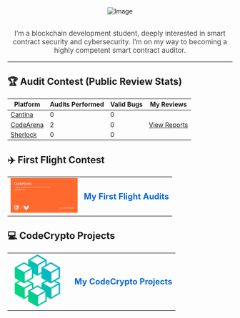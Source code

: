 
<div align="center">

  <!-- Your existing hero image -->
  <img src="https://github.com/user-attachments/assets/642ff2aa-4ca0-41ac-b287-a75fe4e2d53c" alt="Image" width="70%" height="60%"/>
  <br><br>
  <p style="max-width:800px; font-size:1.1em; color:#444;">
    I’m a blockchain development student, deeply interested in smart contract security and cybersecurity.  
    I’m on my way to becoming a highly competent smart contract auditor.
  </p>
</div>

---

## 🏆 Audit Contest (Public Review Stats)

| Platform                                                                 | Audits Performed | Valid Bugs    | My Reviews |
| ------------------------------------------------------------------------ | ---------------- | ------------- | ---------- |
| [Cantina](https://cantina.xyz/u/rubencrxz)                               | 0                | 0             |            |
| [CodeArena](https://code4rena.com/@rubencrxz)                            | 2                | 0             | [View Reports](https://github.com/rubencrxz/Code4rena-Reports)          |
| [Sherlock](https://audits.sherlock.xyz/watson/rubencrxz)                 | 0                | 0             |            |


## ✈️ First Flight Contest

<table>
  <tr>
    <td width="150">
      <a href="https://github.com/rubencrxz/codehawks-firstflights" target="_blank">
        <img src="assets/6682a5d44bef822116c8a6d9_codehawks-homepage-og.png"
             alt="First Flight Audits"
             width="150"/>
      </a>
    </td>
    <td valign="middle">
      <a href="https://github.com/rubencrxz/codehawks-firstflights" target="_blank"
         style="font-size:1.3em; font-weight:bold; color:#0366d6; text-decoration:none;">
        My First Flight Audits
      </a>
    </td>
  </tr>
</table>

## 💻 CodeCrypto Projects

<table border="0" cellpadding="0" cellspacing="0">
  <tr>
    <td valign="middle">
      <a href="https://github.com/rubencrxz/web25-besu-2025" target="_blank">
        <img src="assets/CodeCrypto_logo1_420x420.png"
             alt="CodeCrypto Logo"
             width="120"/>
      </a>
    </td>
    <td valign="middle" style="padding-left: 16px;">
      <a href="https://github.com/rubencrxz/web25-besu-2025" target="_blank"
         style="font-size: 1.3em; font-weight: bold; color: #0366d6; text-decoration: none;">
        My CodeCrypto Projects
      </a>
    </td>
  </tr>
</table>


